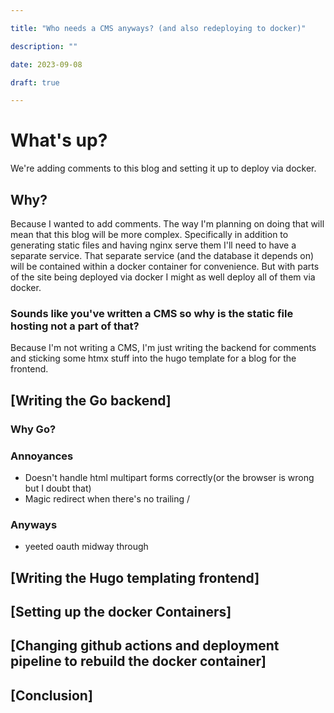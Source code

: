 ```yaml
---

title: "Who needs a CMS anyways? (and also redeploying to docker)"

description: ""

date: 2023-09-08

draft: true

---
```


# What's up?

We're adding comments to this blog and setting it up to deploy via docker.

## Why?

Because I wanted to add comments. The way I'm planning on doing that will mean that this blog will be more complex. Specifically in addition to generating static files and having nginx serve them I'll need to have a separate service. That separate service (and the database it depends on) will be contained within a docker container for convenience. But with parts of the site being deployed via docker I might as well deploy all of them via docker.

### Sounds like you've written a CMS so why is the static file hosting not a part of that?

Because I'm not writing a CMS, I'm just writing the backend for comments and sticking some htmx stuff into the hugo template for a blog for the frontend.
 
## [Writing the Go backend]

### Why Go?

### Annoyances
- Doesn't handle html multipart forms correctly(or the browser is wrong but I doubt that)
- Magic redirect when there's no trailing /

### Anyways

- yeeted oauth midway through

## [Writing the Hugo templating frontend]

## [Setting up the docker Containers]

## [Changing github actions and deployment pipeline to rebuild the docker container]

## [Conclusion]
